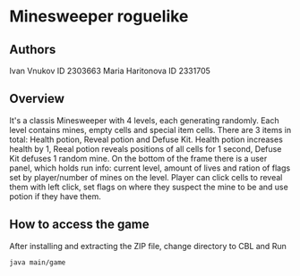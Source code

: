 # Minesweeper roguelike

## Authors
Ivan Vnukov ID 2303663
Maria Haritonova ID 2331705

## Overview
It's a classis Minesweeper with 4 levels, each generating randomly. Each level contains mines, empty cells and special item cells. There are 3 items in total: Health potion, Reveal potion and Defuse Kit.
Health potion increases health by 1, Reeal potion reveals positions of all cells for 1 second, Defuse Kit defuses 1 random mine.
On the bottom of the frame there is a user panel, which holds run info: current level, amount of lives and ration of flags set by player/number of mines on the level.
Player can click cells to reveal them with left click, set flags on where they suspect the mine to be and use potion if they have them.

## How to access the game
After installing and extracting the ZIP file, change directory to CBL and Run
```bash
java main/game
```

